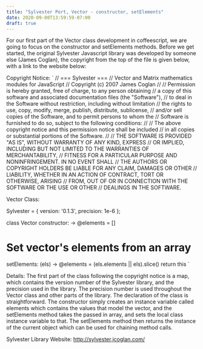 ```yaml
---
title: "Sylvester Port, Vector - constructor, setElements"
date: 2020-09-08T13:59:59-07:00
draft: true
---
```


For our first part of the Vector class development in coffeescript, we are going to focus on the constructor and setElements methods.  Before we get started, the original Sylvester Javascript library was developed by someone else (James Coglan), the copyright from the top of the file is given below, with a link to the website below:

Copyright Notice:
`
// === Sylvester ===
// Vector and Matrix mathematics modules for JavaScript
// Copyright (c) 2007 James Coglan
// 
// Permission is hereby granted, free of charge, to any person obtaining
// a copy of this software and associated documentation files (the "Software"),
// to deal in the Software without restriction, including without limitation
// the rights to use, copy, modify, merge, publish, distribute, sublicense,
// and/or sell copies of the Software, and to permit persons to whom the
// Software is furnished to do so, subject to the following conditions:
// 
// The above copyright notice and this permission notice shall be included
// in all copies or substantial portions of the Software.
// 
// THE SOFTWARE IS PROVIDED "AS IS", WITHOUT WARRANTY OF ANY KIND, EXPRESS
// OR IMPLIED, INCLUDING BUT NOT LIMITED TO THE WARRANTIES OF MERCHANTABILITY,
// FITNESS FOR A PARTICULAR PURPOSE AND NONINFRINGEMENT. IN NO EVENT SHALL
// THE AUTHORS OR COPYRIGHT HOLDERS BE LIABLE FOR ANY CLAIM, DAMAGES OR OTHER
// LIABILITY, WHETHER IN AN ACTION OF CONTRACT, TORT OR OTHERWISE, ARISING
// FROM, OUT OF OR IN CONNECTION WITH THE SOFTWARE OR THE USE OR OTHER
// DEALINGS IN THE SOFTWARE.

Vector Class: 

Sylvester = {
  version: '0.1.3',
  precision: 1e-6
};


class Vector
  constructor: ->
    @elements = []
  
  # Set vector's elements from an array
  setElements: (els) ->
    @elements = (els.elements || els).slice()
    return this
`

Details:
The first part of the class following the copyright notice is a map, which contains the version number of the Sylvester library, and the precision used in the library.  The precision number is used throughout the Vector class and other parts of the library.  The declaration of the class is straightforward.  The constructor simply creates an instance variable called elements which contains the values that model the vector, and the setElements method takes the passed in array, and sets the local class instance variable to that.  The setElements method then returns the instance of the current object which can be used for chaining method calls.

Sylvester Library Website:
http://sylvester.jcoglan.com/
